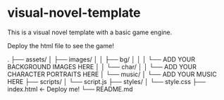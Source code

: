 # visual-novel-template

This is a visual novel template with a basic game engine.

Deploy the html file to see the game!

.
├── assets/
│   ├── images/
│   │   ├── bg/
│   │   │   └── ADD YOUR BACKGROUND IMAGES HERE
│   │   └── char/
│   │       └── ADD YOUR CHARACTER PORTRAITS HERE
│   └── music/
│       └── ADD YOUR MUSIC HERE
├── scripts/
│   └── script.js
├── styles/
│   └── style.css
├── index.html <- Deploy me!
└── README.md
